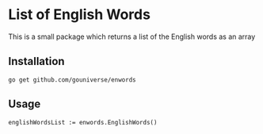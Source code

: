 # List of English Words

This is a small package which returns a list of the English words as an array

## Installation

```golang
go get github.com/gouniverse/enwords
```

## Usage

```golang
englishWordsList := enwords.EnglishWords()
```